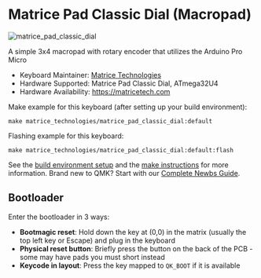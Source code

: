 # Matrice Pad Classic Dial (Macropad)

![matrice_pad_classic_dial](https://imgur.com/a/bY6L8Nx)

A simple 3x4 macropad with rotary encoder that utilizes the Arduino Pro Micro

* Keyboard Maintainer: [Matrice Technologies](https://github.com/matricetechnologies)
* Hardware Supported: Matrice Pad Classic Dial, ATmega32U4
* Hardware Availability: https://matricetech.com

Make example for this keyboard (after setting up your build environment):

    make matrice_technologies/matrice_pad_classic_dial:default

Flashing example for this keyboard:

    make matrice_technologies/matrice_pad_classic_dial:default:flash

See the [build environment setup](https://docs.qmk.fm/#/getting_started_build_tools) and the [make instructions](https://docs.qmk.fm/#/getting_started_make_guide) for more information. Brand new to QMK? Start with our [Complete Newbs Guide](https://docs.qmk.fm/#/newbs).

## Bootloader

Enter the bootloader in 3 ways:

* **Bootmagic reset**: Hold down the key at (0,0) in the matrix (usually the top left key or Escape) and plug in the keyboard
* **Physical reset button**: Briefly press the button on the back of the PCB - some may have pads you must short instead
* **Keycode in layout**: Press the key mapped to `QK_BOOT` if it is available
